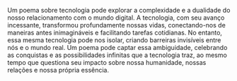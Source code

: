 Um poema sobre tecnologia pode explorar a complexidade e a dualidade do nosso relacionamento com o mundo digital. A tecnologia, com seu avanço incessante, transformou profundamente nossas vidas, conectando-nos de maneiras antes inimagináveis e facilitando tarefas cotidianas. No entanto, essa mesma tecnologia pode nos isolar, criando barreiras invisíveis entre nós e o mundo real. Um poema pode captar essa ambiguidade, celebrando as conquistas e as possibilidades infinitas que a tecnologia traz, ao mesmo tempo que questiona seu impacto sobre nossa humanidade, nossas relações e nossa própria essência.